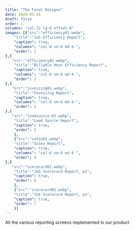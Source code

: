 ```yaml
---
title: "The Final Designs"
date: 2020-01-31
draft: false
order: 1
columns: "col-12 lg-6 offset-6"
images: [{"src":"efficiency01.webp",
    "title":"Job Efficiency Report",
    "caption": true,
    "columns": "col-6 sm-6 md-4 ",
    "order": 1
},{
   "src":"efficiency02.webp",
    "title":"Billable Hour Efficiency Report",
    "caption": true,
    "columns": "col-6 sm-6 md-4 ",
    "order": 2
},{
   "src":"invoicing01.webp",
    "title":"Invoicing Report",
    "caption": true,
    "columns": "col-6 sm-6 md-4 ",
    "order": 3
},{
   "src":"leadsource-01.webp",
    "title":"Lead Source Report",
    "caption": true,
    "order": 5
    },
    {"src":"sales01.webp",
    "title":"Sales Report",
    "caption": true,
    "columns": "col-6 sm-6 md-4 ",
    "order": 4
},{
   "src":"scorecard01.webp",
    "title":"Job Scorecard Report, p1",
    "caption": true,
    "order": 6
    },
    {"src":"scorecard02.webp",
    "title":"Job Scorecard Report, p2",
    "caption": true,
    "order": 7
    }]
---
```

All the various reporting screens implemented in our product.